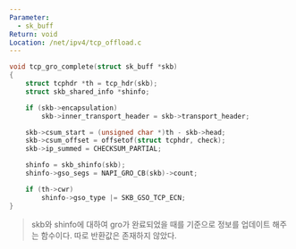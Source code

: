 ```yaml
---
Parameter:
  - sk_buff
Return: void
Location: /net/ipv4/tcp_offload.c
---
```


```c title=tcp_gro_complete()
void tcp_gro_complete(struct sk_buff *skb)
{
	struct tcphdr *th = tcp_hdr(skb);
	struct skb_shared_info *shinfo;

	if (skb->encapsulation)
		skb->inner_transport_header = skb->transport_header;

	skb->csum_start = (unsigned char *)th - skb->head;
	skb->csum_offset = offsetof(struct tcphdr, check);
	skb->ip_summed = CHECKSUM_PARTIAL;

	shinfo = skb_shinfo(skb);
	shinfo->gso_segs = NAPI_GRO_CB(skb)->count;

	if (th->cwr)
		shinfo->gso_type |= SKB_GSO_TCP_ECN;
}
```

> skb와 shinfo에 대하여 gro가 완료되었을 때를 기준으로 정보를 업데이트 해주는 함수이다. 따로 반환값은 존재하지 않았다.